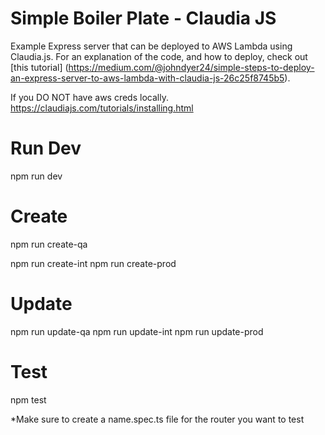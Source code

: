 # Simple Boiler Plate - Claudia JS

Example Express server that can be deployed to AWS Lambda using Claudia.js. 
For an explanation of the code, and how to deploy, check out [this tutorial]
(https://medium.com/@johndyer24/simple-steps-to-deploy-an-express-server-to-aws-lambda-with-claudia-js-26c25f8745b5).


If you DO NOT have aws creds locally.
https://claudiajs.com/tutorials/installing.html

# Run Dev
npm run dev

# Create
npm run create-qa

npm run create-int
npm run create-prod

# Update
npm run update-qa
npm run update-int
npm run update-prod

# Test
npm test

*Make sure to create a name.spec.ts file for the router you want to test

